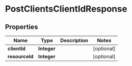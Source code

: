 # PostClientsClientIdResponse

## Properties
Name | Type | Description | Notes
------------ | ------------- | ------------- | -------------
**clientId** | **Integer** |  |  [optional]
**resourceId** | **Integer** |  |  [optional]
